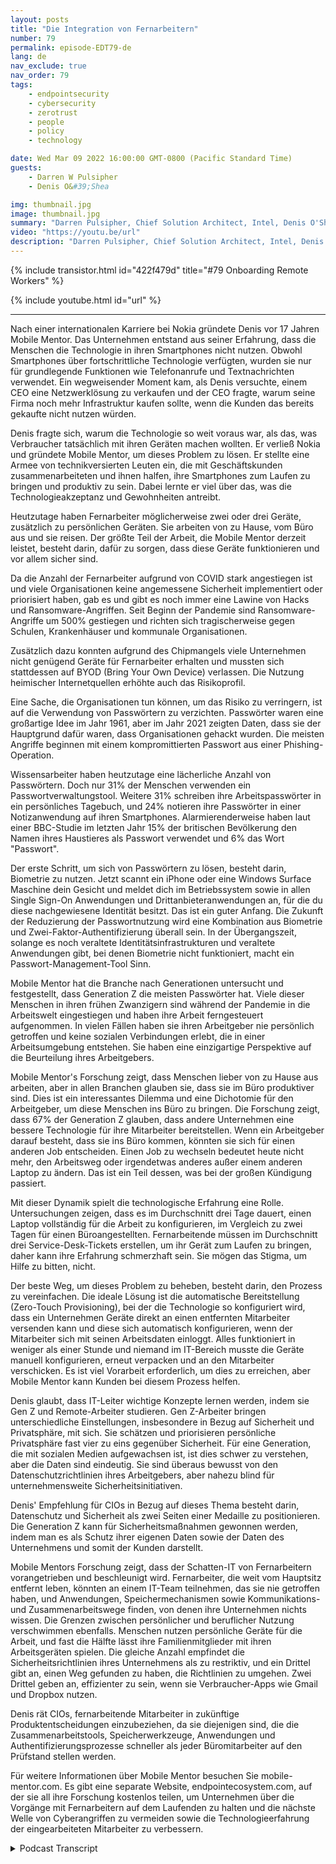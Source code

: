 ```yaml
---
layout: posts
title: "Die Integration von Fernarbeitern"
number: 79
permalink: episode-EDT79-de
lang: de
nav_exclude: true
nav_order: 79
tags:
    - endpointsecurity
    - cybersecurity
    - zerotrust
    - people
    - policy
    - technology

date: Wed Mar 09 2022 16:00:00 GMT-0800 (Pacific Standard Time)
guests:
    - Darren W Pulsipher
    - Denis O&#39;Shea

img: thumbnail.jpg
image: thumbnail.jpg
summary: "Darren Pulsipher, Chief Solution Architect, Intel, Denis O'Shea, Gründer von Mobile Mentor, über seine Erfahrung, Forschung und Ratschläge zur Einarbeitung von Remote-Mitarbeitern, insbesondere der Generation Z."
video: "https://youtu.be/url"
description: "Darren Pulsipher, Chief Solution Architect, Intel, Denis O'Shea, Gründer von Mobile Mentor, über seine Erfahrung, Forschung und Ratschläge zur Einarbeitung von Remote-Mitarbeitern, insbesondere der Generation Z."
---
```


<div>
{% include transistor.html id="422f479d" title="#79 Onboarding Remote Workers" %}

{% include youtube.html id="url" %}
</div>

---

Nach einer internationalen Karriere bei Nokia gründete Denis vor 17 Jahren Mobile Mentor. Das Unternehmen entstand aus seiner Erfahrung, dass die Menschen die Technologie in ihren Smartphones nicht nutzen. Obwohl Smartphones über fortschrittliche Technologie verfügten, wurden sie nur für grundlegende Funktionen wie Telefonanrufe und Textnachrichten verwendet. Ein wegweisender Moment kam, als Denis versuchte, einem CEO eine Netzwerklösung zu verkaufen und der CEO fragte, warum seine Firma noch mehr Infrastruktur kaufen sollte, wenn die Kunden das bereits gekaufte nicht nutzen würden.

Denis fragte sich, warum die Technologie so weit voraus war, als das, was Verbraucher tatsächlich mit ihren Geräten machen wollten. Er verließ Nokia und gründete Mobile Mentor, um dieses Problem zu lösen. Er stellte eine Armee von technikversierten Leuten ein, die mit Geschäftskunden zusammenarbeiteten und ihnen halfen, ihre Smartphones zum Laufen zu bringen und produktiv zu sein. Dabei lernte er viel über das, was die Technologieakzeptanz und Gewohnheiten antreibt.

Heutzutage haben Fernarbeiter möglicherweise zwei oder drei Geräte, zusätzlich zu persönlichen Geräten. Sie arbeiten von zu Hause, vom Büro aus und sie reisen. Der größte Teil der Arbeit, die Mobile Mentor derzeit leistet, besteht darin, dafür zu sorgen, dass diese Geräte funktionieren und vor allem sicher sind.

Da die Anzahl der Fernarbeiter aufgrund von COVID stark angestiegen ist und viele Organisationen keine angemessene Sicherheit implementiert oder priorisiert haben, gab es und gibt es noch immer eine Lawine von Hacks und Ransomware-Angriffen. Seit Beginn der Pandemie sind Ransomware-Angriffe um 500% gestiegen und richten sich tragischerweise gegen Schulen, Krankenhäuser und kommunale Organisationen.

Zusätzlich dazu konnten aufgrund des Chipmangels viele Unternehmen nicht genügend Geräte für Fernarbeiter erhalten und mussten sich stattdessen auf BYOD (Bring Your Own Device) verlassen. Die Nutzung heimischer Internetquellen erhöhte auch das Risikoprofil.

Eine Sache, die Organisationen tun können, um das Risiko zu verringern, ist auf die Verwendung von Passwörtern zu verzichten. Passwörter waren eine großartige Idee im Jahr 1961, aber im Jahr 2021 zeigten Daten, dass sie der Hauptgrund dafür waren, dass Organisationen gehackt wurden. Die meisten Angriffe beginnen mit einem kompromittierten Passwort aus einer Phishing-Operation.

Wissensarbeiter haben heutzutage eine lächerliche Anzahl von Passwörtern. Doch nur 31% der Menschen verwenden ein Passwortverwaltungstool. Weitere 31% schreiben ihre Arbeitspasswörter in ein persönliches Tagebuch, und 24% notieren ihre Passwörter in einer Notizanwendung auf ihren Smartphones. Alarmierenderweise haben laut einer BBC-Studie im letzten Jahr 15% der britischen Bevölkerung den Namen ihres Haustieres als Passwort verwendet und 6% das Wort "Passwort".

Der erste Schritt, um sich von Passwörtern zu lösen, besteht darin, Biometrie zu nutzen. Jetzt scannt ein iPhone oder eine Windows Surface Maschine dein Gesicht und meldet dich im Betriebssystem sowie in allen Single Sign-On Anwendungen und Drittanbieteranwendungen an, für die du diese nachgewiesene Identität besitzt. Das ist ein guter Anfang. Die Zukunft der Reduzierung der Passwortnutzung wird eine Kombination aus Biometrie und Zwei-Faktor-Authentifizierung überall sein. In der Übergangszeit, solange es noch veraltete Identitätsinfrastrukturen und veraltete Anwendungen gibt, bei denen Biometrie nicht funktioniert, macht ein Passwort-Management-Tool Sinn.

Mobile Mentor hat die Branche nach Generationen untersucht und festgestellt, dass Generation Z die meisten Passwörter hat. Viele dieser Menschen in ihren frühen Zwanzigern sind während der Pandemie in die Arbeitswelt eingestiegen und haben ihre Arbeit ferngesteuert aufgenommen. In vielen Fällen haben sie ihren Arbeitgeber nie persönlich getroffen und keine sozialen Verbindungen erlebt, die in einer Arbeitsumgebung entstehen. Sie haben eine einzigartige Perspektive auf die Beurteilung ihres Arbeitgebers.

Mobile Mentor's Forschung zeigt, dass Menschen lieber von zu Hause aus arbeiten, aber in allen Branchen glauben sie, dass sie im Büro produktiver sind. Dies ist ein interessantes Dilemma und eine Dichotomie für den Arbeitgeber, um diese Menschen ins Büro zu bringen. Die Forschung zeigt, dass 67% der Generation Z glauben, dass andere Unternehmen eine bessere Technologie für ihre Mitarbeiter bereitstellen. Wenn ein Arbeitgeber darauf besteht, dass sie ins Büro kommen, könnten sie sich für einen anderen Job entscheiden. Einen Job zu wechseln bedeutet heute nicht mehr, den Arbeitsweg oder irgendetwas anderes außer einem anderen Laptop zu ändern. Das ist ein Teil dessen, was bei der großen Kündigung passiert.

Mit dieser Dynamik spielt die technologische Erfahrung eine Rolle. Untersuchungen zeigen, dass es im Durchschnitt drei Tage dauert, einen Laptop vollständig für die Arbeit zu konfigurieren, im Vergleich zu zwei Tagen für einen Büroangestellten. Fernarbeitende müssen im Durchschnitt drei Service-Desk-Tickets erstellen, um ihr Gerät zum Laufen zu bringen, daher kann ihre Erfahrung schmerzhaft sein. Sie mögen das Stigma, um Hilfe zu bitten, nicht.

Der beste Weg, um dieses Problem zu beheben, besteht darin, den Prozess zu vereinfachen. Die ideale Lösung ist die automatische Bereitstellung (Zero-Touch Provisioning), bei der die Technologie so konfiguriert wird, dass ein Unternehmen Geräte direkt an einen entfernten Mitarbeiter versenden kann und diese sich automatisch konfigurieren, wenn der Mitarbeiter sich mit seinen Arbeitsdaten einloggt. Alles funktioniert in weniger als einer Stunde und niemand im IT-Bereich musste die Geräte manuell konfigurieren, erneut verpacken und an den Mitarbeiter verschicken. Es ist viel Vorarbeit erforderlich, um dies zu erreichen, aber Mobile Mentor kann Kunden bei diesem Prozess helfen.

Denis glaubt, dass IT-Leiter wichtige Konzepte lernen werden, indem sie Gen Z und Remote-Arbeiter studieren. Gen Z-Arbeiter bringen unterschiedliche Einstellungen, insbesondere in Bezug auf Sicherheit und Privatsphäre, mit sich. Sie schätzen und priorisieren persönliche Privatsphäre fast vier zu eins gegenüber Sicherheit. Für eine Generation, die mit sozialen Medien aufgewachsen ist, ist dies schwer zu verstehen, aber die Daten sind eindeutig. Sie sind überaus bewusst von den Datenschutzrichtlinien ihres Arbeitgebers, aber nahezu blind für unternehmensweite Sicherheitsinitiativen.

Denis' Empfehlung für CIOs in Bezug auf dieses Thema besteht darin, Datenschutz und Sicherheit als zwei Seiten einer Medaille zu positionieren. Die Generation Z kann für Sicherheitsmaßnahmen gewonnen werden, indem man es als Schutz ihrer eigenen Daten sowie der Daten des Unternehmens und somit der Kunden darstellt.

Mobile Mentors Forschung zeigt, dass der Schatten-IT von Fernarbeitern vorangetrieben und beschleunigt wird. Fernarbeiter, die weit vom Hauptsitz entfernt leben, könnten an einem IT-Team teilnehmen, das sie nie getroffen haben, und Anwendungen, Speichermechanismen sowie Kommunikations- und Zusammenarbeitswege finden, von denen ihre Unternehmen nichts wissen. Die Grenzen zwischen persönlicher und beruflicher Nutzung verschwimmen ebenfalls. Menschen nutzen persönliche Geräte für die Arbeit, und fast die Hälfte lässt ihre Familienmitglieder mit ihren Arbeitsgeräten spielen. Die gleiche Anzahl empfindet die Sicherheitsrichtlinien ihres Unternehmens als zu restriktiv, und ein Drittel gibt an, einen Weg gefunden zu haben, die Richtlinien zu umgehen. Zwei Drittel geben an, effizienter zu sein, wenn sie Verbraucher-Apps wie Gmail und Dropbox nutzen.

Denis rät CIOs, fernarbeitende Mitarbeiter in zukünftige Produktentscheidungen einzubeziehen, da sie diejenigen sind, die die Zusammenarbeitstools, Speicherwerkzeuge, Anwendungen und Authentifizierungsprozesse schneller als jeder Büromitarbeiter auf den Prüfstand stellen werden.

Für weitere Informationen über Mobile Mentor besuchen Sie mobile-mentor.com. Es gibt eine separate Website, endpointecosystem.com, auf der sie all ihre Forschung kostenlos teilen, um Unternehmen über die Vorgänge mit Fernarbeitern auf dem Laufenden zu halten und die nächste Welle von Cyberangriffen zu vermeiden sowie die Technologieerfahrung der eingearbeiteten Mitarbeiter zu verbessern.



<details>
<summary> Podcast Transcript </summary>

<p></p>

</details>
